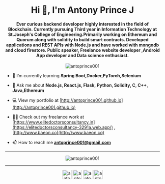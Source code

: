 <h1 align="center">Hi 👋, I'm Antony Prince J</h1>
<h4 align="center">Ever curious backend developer highly interested in the field of Blockchain. Currently pursuing Third year in Information Technology at St.Joseph's College of Engineering.Primarily working on Ethereum and Quorum along with solidity to build smart contracts. Developed applications and REST APIs with Node.js and have worked with mongodb and cloud firestore. Public speaker, Freelance website developer ,Android App developer and Data science enthusiast.</h4>

<p align="center"> <img src="https://komarev.com/ghpvc/?username=antoprince001" alt="antoprince001" /> </p>

- 🌱 I’m currently learning **Spring Boot,Docker,PyTorch,Selenium**

- 💬 Ask me about **Node.js, React.js, Flask, Python, Solidity, C, C++, Java,Ethereum**

- 💻 View my portfolio at [http://antoprince001.github.io](http://antoprince001.github.io)

- 👨‍💻 Check out my freelance work at [https://www.elitedoctorsconsultancy.in](https://elitedoctorsconsultancy-3291a.web.app/) , [http://www.baeon.co](http://www.baeon.co)

- 📫 How to reach me **antoprince001@gmail.com**

<hr></hr>
<!-- <p align="center">
	<img src="https://devicons.github.io/devicon/devicon.git/icons/android/android-original-wordmark.svg" alt="android" width="40" height="40"/> 
	<img src="https://devicons.github.io/devicon/devicon.git/icons/c/c-original.svg" alt="c" width="40" height="40"/> 
	<img src="https://devicons.github.io/devicon/devicon.git/icons/cplusplus/cplusplus-original.svg" alt="cplusplus" width="40" height="40"/> 
	<img src="https://devicons.github.io/devicon/devicon.git/icons/css3/css3-original-wordmark.svg" alt="css3" width="40" height="40"/> 
	<img src="https://devicons.github.io/devicon/devicon.git/icons/express/express-original-wordmark.svg" alt="express" width="40" height="40"/> 
	<img src="https://www.vectorlogo.zone/logos/firebase/firebase-icon.svg" alt="firebase" width="40" height="40"/> 
	<img src="https://www.vectorlogo.zone/logos/pocoo_flask/pocoo_flask-icon.svg" alt="flask" width="40" height="40"/> 
	<img src="https://devicons.github.io/devicon/devicon.git/icons/html5/html5-original-wordmark.svg" alt="html5" width="40" height="40"/> 
	<img src="https://devicons.github.io/devicon/devicon.git/icons/java/java-original-wordmark.svg" alt="java" width="40" height="40"/> 
	<img src="https://devicons.github.io/devicon/devicon.git/icons/javascript/javascript-original.svg" alt="javascript" width="40" height="40"/> 
	<img src="https://devicons.github.io/devicon/devicon.git/icons/mongodb/mongodb-original-wordmark.svg" alt="mongodb" width="40" height="40"/> 
	<img src="https://devicons.github.io/devicon/devicon.git/icons/nodejs/nodejs-original-wordmark.svg" alt="nodejs" width="40" height="40"/>
	<img src="https://devicons.github.io/devicon/devicon.git/icons/python/python-original.svg" alt="python" width="40" height="40"/>
 </p><hr></hr> -->
 
 <p align="center"><img align="center" src="https://github-readme-stats.vercel.app/api?username=antoprince001&show_icons=true" alt="antoprince001" /></p>
<hr></hr>
<p align="center">
<a href="https://linkedin.com/in/antoprince001" target="blank"><img align="center" src="https://cdn.jsdelivr.net/npm/simple-icons@3.0.1/icons/linkedin.svg" alt="antoprince001" height="30" width="30" /></a>
<a href="https://www.quora.com/profile/Antony-Prince-7" target="blank"><img align="center" src="https://cdn.jsdelivr.net/npm/simple-icons@3.0.1/icons/quora.svg" alt="antoprince001" height="30" width="30" /></a>
<a href="https://www.facebook.com/profile.php?id=100009732318389" target="blank"><img align="center" src="https://cdn.jsdelivr.net/npm/simple-icons@3.0.1/icons/facebook.svg" alt="antony prince" height="30" width="30" /></a>
<a href="https://instagram.com/antoprince001" target="blank"><img align="center" src="https://cdn.jsdelivr.net/npm/simple-icons@3.0.1/icons/instagram.svg" alt="antoprince001" height="30" width="30" /></a>
</p>
